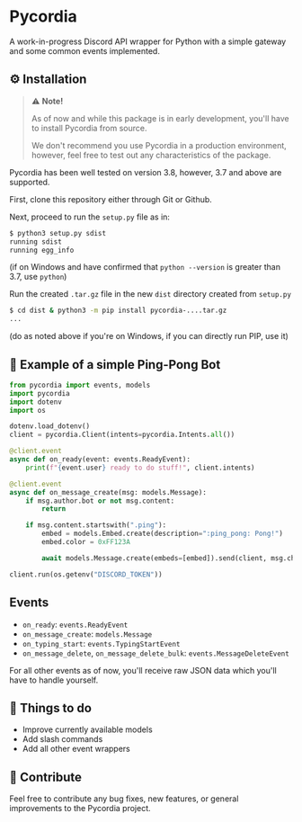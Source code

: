 # Pycordia

A work-in-progress Discord API wrapper for Python with a simple gateway and some common events implemented.

## :gear: Installation

> :warning: **Note!**
> 
> As of now and while this package is in early development, you'll have to install Pycordia from source.
> 
> We don't recommend you use Pycordia in a production environment, however, feel free to test out any characteristics of the package.

Pycordia has been well tested on version 3.8, however, 3.7 and above are supported.

First, clone this repository either through Git or Github.

Next, proceed to run the `setup.py` file as in:

```sh
$ python3 setup.py sdist
running sdist
running egg_info
```

(if on Windows and have confirmed that `python --version` is greater than 3.7, use `python`)

Run the created `.tar.gz` file in the new `dist` directory created from `setup.py`

```sh
$ cd dist & python3 -m pip install pycordia-....tar.gz
...
```

(do as noted above if you're on Windows, if you can directly run PIP, use it)

## :ping_pong: Example of a simple Ping-Pong Bot

```py
from pycordia import events, models
import pycordia
import dotenv
import os

dotenv.load_dotenv()
client = pycordia.Client(intents=pycordia.Intents.all())

@client.event
async def on_ready(event: events.ReadyEvent):
    print(f"{event.user} ready to do stuff!", client.intents)

@client.event
async def on_message_create(msg: models.Message):
    if msg.author.bot or not msg.content:
        return

    if msg.content.startswith(".ping"):
        embed = models.Embed.create(description=":ping_pong: Pong!")
        embed.color = 0xFF123A

        await models.Message.create(embeds=[embed]).send(client, msg.channel_id)

client.run(os.getenv("DISCORD_TOKEN"))
```

## Events

- `on_ready`: `events.ReadyEvent`
- `on_message_create`: `models.Message`
- `on_typing_start`: `events.TypingStartEvent`
- `on_message_delete`, `on_message_delete_bulk`: `events.MessageDeleteEvent`

For all other events as of now, you'll receive raw JSON data which you'll have to handle yourself.

## :bookmark: Things to do

- Improve currently available models
- Add slash commands
- Add all other event wrappers

## :book: Contribute

Feel free to contribute any bug fixes, new features, or general improvements to the Pycordia project.
